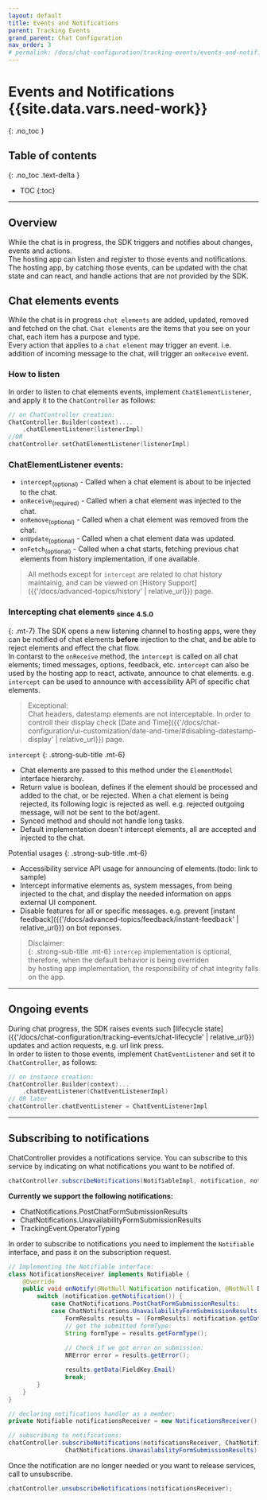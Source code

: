 ```yaml
---
layout: default
title: Events and Notifications
parent: Tracking Events
grand_parent: Chat Configuration
nav_order: 3
# permalink: /docs/chat-configuration/tracking-events/events-and-notifications
---
```


# Events and Notifications {{site.data.vars.need-work}}
{: .no_toc }

## Table of contents
{: .no_toc .text-delta }

- TOC
{:toc}

---

## Overview
While the chat is in progress, the SDK triggers and notifies about changes, events and actions.   
The hosting app can listen and register to those events and notifications.  
The hosting app, by catching those events, can be updated with the chat state and can react, and handle actions that are not provided by the SDK.

## Chat elements events
While the chat is in progress `chat elements` are added, updated, removed and fetched on the chat.
`Chat elements` are the items that you see on your chat, each item has a purpose and type.   
Every action that applies to a `chat element` may trigger an event. i.e. addition of incoming message to the chat, will trigger an `onReceive` event.

### How to listen
In order to listen to chat elements events, implement `ChatElementListener`, and apply it to the `ChatController` as follows:
```kotlin
// on ChatController creation:
ChatController.Builder(context)....
    .chatElementListener(listenerImpl)
//OR
chatController.setChatElementListener(listenerImpl)
```
### ChatElementListener events: 
- `intercept`<sub>(optional)</sub> - Called when a chat element is about to be injected to the chat.   
- `onReceive`<sub>(required)</sub> - Called when a chat element was injected to the chat.   
- `onRemove`<sub>(optional)</sub> - Called when a chat element was removed from the chat.   
- `onUpdate`<sub>(optional)</sub> - Called when a chat element data was updated.
- `onFetch`<sub>(optional)</sub> - Called when a chat starts, fetching previous chat elements from history implementation, if one available.

> All methods except for `intercept` are related to chat history maintainig, and can be viewed on [History Support]({{'/docs/advanced-topics/history' | relative_url}}) page.

### Intercepting chat elements <sub>since 4.5.0</sub>
{: .mt-7}
The SDK opens a new listening channel to hosting apps, were they can be notified of chat elements **before** injection to the chat, and be able to reject elements and effect the chat flow.   
In contarst to the `onReceive` method, the `intercept` is called on all chat elements; timed messages, options, feedback, etc. `intercept` can also be used by the hosting app to react, activate, announce to chat elements. e.g. `intercept` can be used to announce with accessibility API of specific chat elements.

> Exceptional:     
  Chat headers, datestamp elements are not interceptable. In order to controll their display check [Date and Time]({{'/docs/chat-configuration/ui-customization/date-and-time/#disabling-datestamp-display' | relative_url}}) page.

`intercept` 
{: .strong-sub-title .mt-6}
- Chat elements are passed to this method under the `ElementModel` interface hierarchy.
- Return value is boolean, defines if the element should be processed and added to the chat, or be rejected. When a chat element is being rejected, its following logic is rejected as well. e.g. rejected outgoing message, will not be sent to the bot/agent. 
- Synced method and should not handle long tasks.
- Default implementation doesn't intercept elements, all are accepted and injected to the chat.

Potential usages
{: .strong-sub-title .mt-6}
- Accessibility service API usage for announcing of elements.(todo: link to sample)
- Intercept informative elements as, system messages, from being injected to the chat, and display the needed information on apps external UI component.
- Disable features for all or specific messages. e.g. prevent [instant feedback]({{'/docs/advanced-topics/feedback/instant-feedback' | relative_url}}) on bot reponses.


> Disclaimer:   
{: .strong-sub-title .mt-6}
    `intercep` implementation is optional, therefore, when the default behavior is being overriden   
    by hosting app implementation, the responsibility of chat integrity falls on the app. 

---

## Ongoing events
During chat progress, the SDK raises events such [lifecycle state]({{'/docs/chat-configuration/tracking-events/chat-lifecycle' | relative_url}}) updates and action requests, e.g. url link press.   
In order to listen to those events, implement `ChatEventListener` and set it to `ChatController`, as follows:

```kotlin
// on instance creation:
ChatController.Builder(context)...
    .chatEventListener(ChatEventListenerImpl)
// OR later
chatController.chatEventListener = ChatEventListenerImpl 
```

---

## Subscribing to notifications
ChatController provides a notifications service. You can subscribe to this service by indicating on what notifications you want to be notified of.
```java
chatController.subscribeNotifications(NotifiableImpl, notification, notification,...)
```
**Currently we support the following notifications:**
- ChatNotifications.PostChatFormSubmissionResults
- ChatNotifications.UnavailabilityFormSubmissionResults
- TrackingEvent.OperatorTyping

In order to subscribe to notifications you need to implement the `Notifiable` interface, and pass it on the subscription request.
```java
// Implementing the Notifiable interface:
class NotificationsReceiver implements Notifiable {
    @Override
    public void onNotify(@NotNull Notification notification, @NotNull DispatchContinuation dispatcher) {
        switch (notification.getNotification()) {
            case ChatNotifications.PostChatFormSubmissionResults:
            case ChatNotifications.UnavailabilityFormSubmissionResults:
                FormResults results = (FormResults) notification.getData();
                // get the submitted formType:
                String formType = results.getFormType();
                
                // Check if we got error on submission:
                NRError error = results.getError(); 

                results.getData(FieldKey.Email)
                break;
        }
    }
}

// declaring notifications handler as a member: 
private Notifiable notificationsReceiver = new NotificationsReceiver();

// subscribing to notifications:
chatController.subscribeNotifications(notificationsReceiver, ChatNotifications.PostChatFormSubmissionResults,
                ChatNotifications.UnavailabilityFormSubmissionResults);
```
Once the notification are no longer needed or you want to release services, call to unsubscribe.
```java
chatController.unsubscribeNotifications(notificationsReceiver);
```